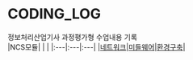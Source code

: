 # CODING_LOG
정보처리산업기사 과정평가형 수업내용 기록 <br>
|NCS모듈| | |
|:---|:---|:---|
|[네트워크](./네트워크)|[미들웨어](./미들웨어)|[환경구축](./환경구축)|
